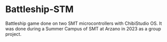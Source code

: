 # Battleship-STM
Battleship game done on two SMT microcontrollers with ChibiStudio OS.
It was done during a Summer Campus of SMT at Arzano in 2023 as a group project.

